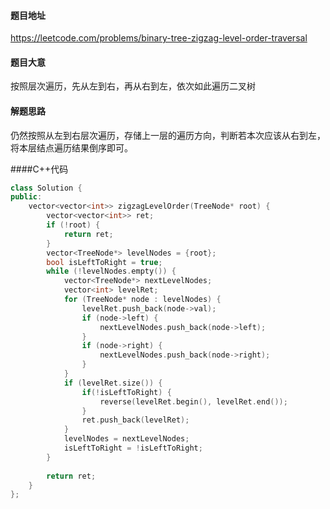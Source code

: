 #### 题目地址

https://leetcode.com/problems/binary-tree-zigzag-level-order-traversal
#### 题目大意

按照层次遍历，先从左到右，再从右到左，依次如此遍历二叉树

#### 解题思路

仍然按照从左到右层次遍历，存储上一层的遍历方向，判断若本次应该从右到左，将本层结点遍历结果倒序即可。

####C++代码

```c++
class Solution {
public:
    vector<vector<int>> zigzagLevelOrder(TreeNode* root) {
        vector<vector<int>> ret;
        if (!root) {
            return ret;
        }
        vector<TreeNode*> levelNodes = {root};
        bool isLeftToRight = true;
        while (!levelNodes.empty()) {
            vector<TreeNode*> nextLevelNodes;
            vector<int> levelRet;
            for (TreeNode* node : levelNodes) {
                levelRet.push_back(node->val);
                if (node->left) {
                    nextLevelNodes.push_back(node->left);
                }
                if (node->right) {
                    nextLevelNodes.push_back(node->right);
                }
            }
            if (levelRet.size()) {
                if(!isLeftToRight) {
                    reverse(levelRet.begin(), levelRet.end());
                }
                ret.push_back(levelRet);
            }
            levelNodes = nextLevelNodes;
            isLeftToRight = !isLeftToRight;
        }
        
        return ret;
    }
};
```


